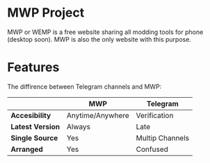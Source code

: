 # MWP Project
MWP or WEMP is a free website sharing all modding tools for phone (desktop soon). MWP is also the only website with this purpose.

# Features
The diffirence between Telegram channels and MWP:

|       |  MWP  | Telegram |
| ------------- | ------------- | ------------- |
| **Accesibility** | Anytime/Anywhere | Verification |
| **Latest Version** | Always | Late |
| **Single Source** | Yes | Multip Channels |
| **Arranged** | Yes | Confused | 